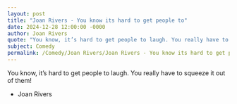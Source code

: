 ```yaml
---
layout: post
title: "Joan Rivers - You know its hard to get people to"
date: 2024-12-28 12:00:00 -0000
author: Joan Rivers
quote: "You know, it’s hard to get people to laugh. You really have to squeeze it out of them!"
subject: Comedy
permalink: /Comedy/Joan Rivers/Joan Rivers - You know its hard to get people to
---
```


You know, it’s hard to get people to laugh. You really have to squeeze it out of them!

- Joan Rivers

